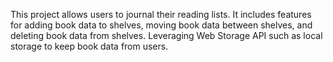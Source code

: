 This project allows users to journal their reading lists. It includes features for adding book data to shelves, moving book data between shelves, and deleting book data from shelves. Leveraging Web Storage API such as local storage to keep book data from users.
